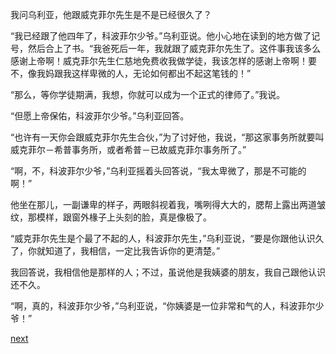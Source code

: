 
我问乌利亚，他跟威克菲尔先生是不是已经很久了？

“我已经跟了他四年了，科波菲尔少爷。”乌利亚说。他小心地在读到的地方做了记号，然后合上了书。“我爸死后一年，我就跟了威克菲尔先生了。这件事我该多么感谢上帝啊！威克菲尔先生仁慈地免费收我做学徒，我该怎样的感谢上帝啊！要不，像我妈跟我这样卑微的人，无论如何都出不起这笔钱的！”

“那么，等你学徒期满，我想，你就可以成为一个正式的律师了。”我说。

“但愿上帝保佑，科波菲尔少爷。”乌利亚回答。

“也许有一天你会跟威克菲尔先生合伙，”为了讨好他，我说，“那这家事务所就要叫威克菲尔－希普事务所，或者希普－已故威克菲尔事务所了。”

“啊，不，科波菲尔少爷，”乌利亚摇着头回答说，“我太卑微了，那是不可能的啊！”

他坐在那儿，一副谦卑的样子，两眼斜视着我，嘴咧得大大的，腮帮上露出两道皱纹，那模样，跟窗外椽子上头刻的脸，真是像极了。

“威克菲尔先生是个最了不起的人，科波菲尔先生，”乌利亚说，“要是你跟他认识久了，你就知道了，我相信，一定比我告诉你的更清楚。”

我回答说，我相信他是那样的人；不过，虽说他是我姨婆的朋友，我自己跟他认识还不久。

“啊，真的，科波菲尔少爷，”乌利亚说，“你姨婆是一位非常和气的人，科波菲尔少爷！”

[next](page219)